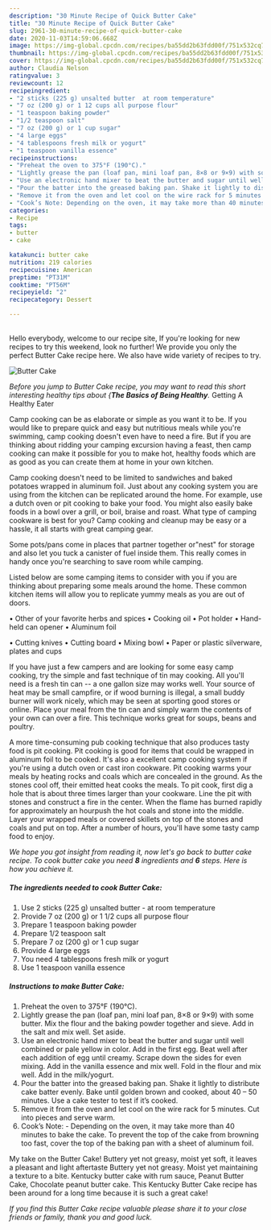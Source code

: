 ```yaml
---
description: "30 Minute Recipe of Quick Butter Cake"
title: "30 Minute Recipe of Quick Butter Cake"
slug: 2961-30-minute-recipe-of-quick-butter-cake
date: 2020-11-03T14:59:06.668Z
image: https://img-global.cpcdn.com/recipes/ba55dd2b63fdd00f/751x532cq70/butter-cake-recipe-main-photo.jpg
thumbnail: https://img-global.cpcdn.com/recipes/ba55dd2b63fdd00f/751x532cq70/butter-cake-recipe-main-photo.jpg
cover: https://img-global.cpcdn.com/recipes/ba55dd2b63fdd00f/751x532cq70/butter-cake-recipe-main-photo.jpg
author: Claudia Nelson
ratingvalue: 3
reviewcount: 12
recipeingredient:
- "2 sticks (225 g) unsalted butter  at room temperature"
- "7 oz (200 g) or 1 12 cups all purpose flour"
- "1 teaspoon baking powder"
- "1/2 teaspoon salt"
- "7 oz (200 g) or 1 cup sugar"
- "4 large eggs"
- "4 tablespoons fresh milk or yogurt"
- "1 teaspoon vanilla essence"
recipeinstructions:
- "Preheat the oven to 375°F (190°C)."
- "Lightly grease the pan (loaf pan, mini loaf pan, 8×8 or 9×9) with some butter. Mix the flour and the baking powder together and sieve. Add in the salt and mix well. Set aside."
- "Use an electronic hand mixer to beat the butter and sugar until well combined or pale yellow in color. Add in the first egg. Beat well after each addition of egg until creamy. Scrape down the sides for even mixing. Add in the vanilla essence and mix well. Fold in the flour and mix well. Add in the milk/yogurt."
- "Pour the batter into the greased baking pan. Shake it lightly to distribute cake batter evenly. Bake until golden brown and cooked, about 40 – 50 minutes. Use a cake tester to test if it’s cooked."
- "Remove it from the oven and let cool on the wire rack for 5 minutes. Cut into pieces and serve warm."
- "Cook’s Note: Depending on the oven, it may take more than 40 minutes to bake the cake. To prevent the top of the cake from browning too fast, cover the top of the baking pan with a sheet of aluminum foil."
categories:
- Recipe
tags:
- butter
- cake

katakunci: butter cake 
nutrition: 219 calories
recipecuisine: American
preptime: "PT31M"
cooktime: "PT56M"
recipeyield: "2"
recipecategory: Dessert

---
```

<br>
Hello everybody, welcome to our recipe site, If you're looking for new recipes to try this weekend, look no further! We provide you only the perfect Butter Cake recipe here. We also have wide variety of recipes to try.
<br>


![Butter Cake](https://img-global.cpcdn.com/recipes/ba55dd2b63fdd00f/751x532cq70/butter-cake-recipe-main-photo.jpg)

<i>Before you jump to Butter Cake recipe, you may want to read this short interesting healthy tips about {<strong>The Basics of Being Healthy</strong>.</i>
Getting A Healthy Eater

    
Camp cooking can be as elaborate or simple as you want it to be. If you would like to prepare quick and easy but nutritious meals while you're swimming, camp cooking doesn't even have to need a fire. But if you are thinking about ridding your camping excursion having a feast, then camp cooking can make it possible for you to make hot, healthy foods which are as good as you can create them at home in your own kitchen.

Camp cooking doesn't need to be limited to sandwiches and baked potatoes wrapped in aluminum foil.  Just about any cooking system you are using from the kitchen can be replicated around the home. For example, use a dutch oven or pit cooking to bake your food. You might also easily bake foods in a bowl over a grill, or boil, braise and roast. What type of camping cookware is best for you? Camp cooking and cleanup may be easy or a hassle, it all starts with great camping gear.

Some pots/pans come in places that partner together or"nest" for storage and also let you tuck a canister of fuel inside them. This really comes in handy once you're searching to save room while camping.

Listed below are some camping items to consider with you if you are thinking about preparing some meals around the home. These common kitchen items will allow you to replicate yummy meals as you are out of doors.


• Other of your favorite herbs and spices
• Cooking oil
• Pot holder
• Hand-held can opener
• Aluminum foil

• Cutting knives
• Cutting board
• Mixing bowl
• Paper or plastic silverware, plates and cups

If you have just a few campers and are looking for some easy camp cooking, try the simple and fast technique of tin may cooking. All you'll need is a fresh tin can -- a one gallon size may works well. Your source of heat may be small campfire, or if wood burning is illegal, a small buddy burner will work nicely, which may be seen at sporting good stores or online. Place your meal from the tin can and simply warm the contents of your own can over a fire.  This technique works great for soups, beans and poultry.

A more time-consuming pub cooking technique that also produces tasty food is pit cooking. Pit cooking is good for items that could be wrapped in aluminum foil to be cooked.  It's also a excellent camp cooking system if you're using a dutch oven or cast iron cookware. Pit cooking warms your meals by heating rocks and coals which are concealed in the ground. As the stones cool off, their emitted heat cooks the meals. To pit cook, first dig a hole that is about three times larger than your cookware. Line the pit with stones and construct a fire in the center. When the flame has burned rapidly for approximately an hourpush the hot coals and stone into the middle. Layer your wrapped meals or covered skillets on top of the stones and coals and put on top. After a number of hours, you'll have some tasty camp food to enjoy.


<i>We hope you got insight from reading it, now let's go back to butter cake recipe. To cook butter cake you need <strong>8</strong> ingredients and <strong>6</strong> steps. Here is how you achieve it.
</i>

##### The ingredients needed to cook Butter Cake:

1. Use 2 sticks (225 g) unsalted butter - at room temperature
1. Provide 7 oz (200 g) or 1 1/2 cups all purpose flour
1. Prepare 1 teaspoon baking powder
1. Prepare 1/2 teaspoon salt
1. Prepare 7 oz (200 g) or 1 cup sugar
1. Provide 4 large eggs
1. You need 4 tablespoons fresh milk or yogurt
1. Use 1 teaspoon vanilla essence


##### Instructions to make Butter Cake:

1. Preheat the oven to 375°F (190°C).
1. Lightly grease the pan (loaf pan, mini loaf pan, 8×8 or 9×9) with some butter. Mix the flour and the baking powder together and sieve. Add in the salt and mix well. Set aside.
1. Use an electronic hand mixer to beat the butter and sugar until well combined or pale yellow in color. Add in the first egg. Beat well after each addition of egg until creamy. Scrape down the sides for even mixing. Add in the vanilla essence and mix well. Fold in the flour and mix well. Add in the milk/yogurt.
1. Pour the batter into the greased baking pan. Shake it lightly to distribute cake batter evenly. Bake until golden brown and cooked, about 40 – 50 minutes. Use a cake tester to test if it’s cooked.
1. Remove it from the oven and let cool on the wire rack for 5 minutes. Cut into pieces and serve warm.
1. Cook’s Note: - Depending on the oven, it may take more than 40 minutes to bake the cake. To prevent the top of the cake from browning too fast, cover the top of the baking pan with a sheet of aluminum foil.


My take on the Butter Cake! Buttery yet not greasy, moist yet soft, it leaves a pleasant and light aftertaste Buttery yet not greasy. Moist yet maintaining a texture to a bite. Kentucky butter cake with rum sauce, Peanut Butter Cake, Chocolate peanut butter cake. This Kentucky Butter Cake recipe has been around for a long time because it is such a great cake! 

<i>If you find this Butter Cake recipe valuable please share it to your close friends or family, thank you and good luck.</i>

